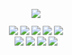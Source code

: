<p align="center">
<img src="https://user-images.githubusercontent.com/60428924/167533527-4ce1417b-375c-422b-829c-47d8be238e37.png"/>
</p>


<p align="center">
<img src="https://img.shields.io/github/workflow/status/fabian4/kavicat/platform%20test">
<img src="https://img.shields.io/github/languages/code-size/fabian4/kavicat">
<img src="https://img.shields.io/github/repo-size/fabian4/kavicat">
<img src="https://img.shields.io/github/license/fabian4/kavicat">
<a href="https://github.com/fabian4"><img src="https://img.shields.io/badge/Author-fabian4-orange?logo=Dark%20Reader"></a>
<br />
<img src="https://img.shields.io/github/downloads/fabian4/kavicat/total">
<img src="https://img.shields.io/github/go-mod/go-version/fabian4/kavicat">
<img src="https://img.shields.io/github/v/release/fabian4/kavicat">
<img src="https://img.shields.io/github/release-date/fabian4/kavicat">
</p>
